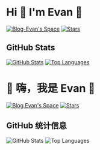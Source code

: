 # Hi 👋 I'm Evan 🥰

[![Blog-Evan's Space](https://img.shields.io/badge/Blog-Evan's%20Space-black?logo=blog&color=blueviolet)](https://evan.xin)
[![Stars](https://img.shields.io/github/stars/EvanTop/EvanNav)](https://github.com/EvanTop/EvanNav/stargazers)

## GitHub Stats

[![GitHub Stats](https://github-readme-stats.vercel.app/api?username=EvanTop&show_icons=true&count_private=true&theme=radical)](https://github.com/EvanTop)
[![Top Languages](https://github-readme-stats.vercel.app/api/top-langs/?username=EvanTop&layout=compact&theme=radical)](https://github.com/EvanTop)


# 👋 嗨，我是 Evan 🥰

[![Blog Evan's Space](https://img.shields.io/badge/Blog-Evan's%20Space-black?logo=blog&color=blueviolet)](https://evan.xin)
[![Stars](https://img.shields.io/github/stars/EvanTop/EvanNav?style=social)](https://github.com/EvanTop/EvanNav/stargazers)

## GitHub 统计信息

![GitHub Stats](https://github-readme-stats.vercel.app/api?username=EvanTop&show_icons=true&count_private=true&theme=radical&height=210)
![Top Languages](https://github-readme-stats.vercel.app/api/top-langs/?username=EvanTop&layout=compact&theme=radical&height=240)
